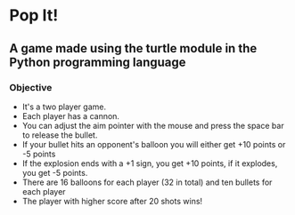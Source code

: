 # Pop It!

## A game made using the turtle module in the Python programming language

### Objective
- It's a two player game.
- Each player has a cannon.
- You can adjust the aim pointer with the mouse and press the space bar to release the bullet.
- If your bullet hits an opponent's balloon you will either get +10 points or -5 points
- If the explosion ends with a +1 sign, you get +10 points, if it explodes, you get -5 points.
- There are 16 balloons for each player (32 in total) and ten bullets for each player
- The player with higher score after 20 shots wins!